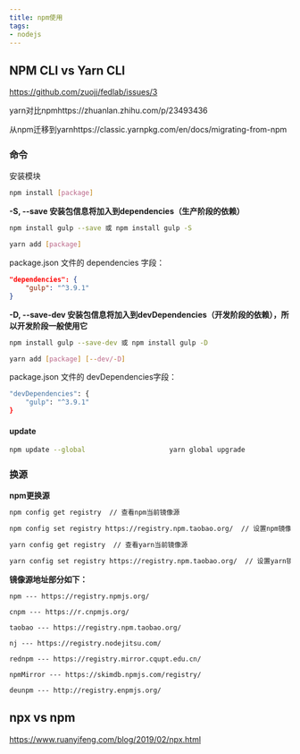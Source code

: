 ```yaml
---
title: npm使用
tags:
- nodejs
---
```


## NPM CLI vs Yarn CLI

https://github.com/zuojj/fedlab/issues/3

yarn对比npmhttps://zhuanlan.zhihu.com/p/23493436

从npm迁移到yarnhttps://classic.yarnpkg.com/en/docs/migrating-from-npm

### 命令

安装模块

```bash
npm install [package]
```

**-S, --save 安装包信息将加入到dependencies（生产阶段的依赖）**

```bash
npm install gulp --save 或 npm install gulp -S

yarn add [package]
```

package.json 文件的 dependencies 字段：

```json
"dependencies": {
    "gulp": "^3.9.1"
}
```

**-D, --save-dev 安装包信息将加入到devDependencies（开发阶段的依赖），所以开发阶段一般使用它**

```bash
npm install gulp --save-dev 或 npm install gulp -D

yarn add [package] [--dev/-D]
```

package.json 文件的 devDependencies字段：

```bash
"devDependencies": {
    "gulp": "^3.9.1"
}
```

#### update

```sh
npm update --global                  	yarn global upgrade
```



### 换源

**npm更换源**

```sh
npm config get registry  // 查看npm当前镜像源

npm config set registry https://registry.npm.taobao.org/  // 设置npm镜像源为淘宝镜像

yarn config get registry  // 查看yarn当前镜像源

yarn config set registry https://registry.npm.taobao.org/  // 设置yarn镜像源为淘宝镜像
```

**镜像源地址部分如下：**

```text
npm --- https://registry.npmjs.org/

cnpm --- https://r.cnpmjs.org/

taobao --- https://registry.npm.taobao.org/

nj --- https://registry.nodejitsu.com/

rednpm --- https://registry.mirror.cqupt.edu.cn/

npmMirror --- https://skimdb.npmjs.com/registry/

deunpm --- http://registry.enpmjs.org/
```



## npx vs npm

https://www.ruanyifeng.com/blog/2019/02/npx.html